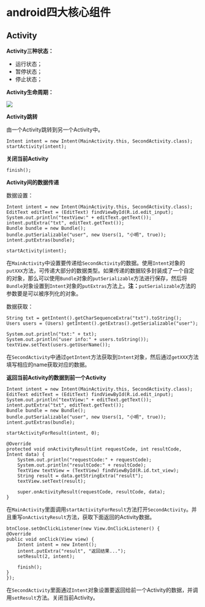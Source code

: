 # android四大核心组件

## Activity

**Activity三种状态：**
* 运行状态；
* 暂停状态；
* 停止状态；

**Activity生命周期：**

![](http://img.hb.aicdn.com/ca76d44f5128a045a225f3597fad78a811f0c70d142cd-8bSkqw_fw658)

**Activity跳转**

由一个Activity跳转到另一个Activity中。
```
Intent intent = new Intent(MainActivity.this, SecondActivity.class);
startActivity(intent);
```

**关闭当前Activity**
```
finish();
```

**Activity间的数据传递**

数据设置：
```
Intent intent = new Intent(MainActivity.this, SecondActivity.class);
EditText editText = (EditText) findViewById(R.id.edit_input);
System.out.println("textView:" + editText.getText());
intent.putExtra("txt", editText.getText());
Bundle bundle = new Bundle();
bundle.putSerializable("user", new Users(1, "小明", true));
intent.putExtras(bundle);

startActivity(intent);
```
在`MainActivity`中设置要传递给`SecondActivity`的数据。使用`Intent`对象的`putXXX`方法，可传递大部分的数据类型。如果传递的数据较多封装成了一个自定的对象，那么可以使用`Bundle`对象的`putSerializable`方法进行保存，然后将`Bundle`对象设置到`Intent`对象的`putExtras`方法上。**注：**`putSerializable`方法的参数要是可以被序列化的对象。

数据获取：
```
String txt = getIntent().getCharSequenceExtra("txt").toString();
Users users = (Users) getIntent().getExtras().getSerializable("user");

System.out.println("txt:" + txt);
System.out.println("user info:" + users.toString());
textView.setText(users.getUserName());
```
在`SecondActivity`中通过`getIntent`方法获取到`Intent`对象，然后通过`getXXX`方法填写相应的name获取对应的数据。

**返回当前Activity的数据到前一个Activity**
```
Intent intent = new Intent(MainActivity.this, SecondActivity.class);
EditText editText = (EditText) findViewById(R.id.edit_input);
System.out.println("textView:" + editText.getText());
intent.putExtra("txt", editText.getText());
Bundle bundle = new Bundle();
bundle.putSerializable("user", new Users(1, "小明", true));
intent.putExtras(bundle);

startActivityForResult(intent, 0);
```

```
@Override
protected void onActivityResult(int requestCode, int resultCode, Intent data) {
    System.out.println("requestCode:" + requestCode);
    System.out.println("resultCode:" + resultCode);
    TextView textView = (TextView) findViewById(R.id.txt_view);
    String result = data.getStringExtra("result");
    textView.setText(result);

    super.onActivityResult(requestCode, resultCode, data);
}
```
在`MainActivity`里面调用`startActivityForResult`方法打开`SecondActivity`。并且重写`onActivityResult`方法，获取下面返回的Activity数据。
```
btnClose.setOnClickListener(new View.OnClickListener() {
@Override
public void onClick(View view) {
    Intent intent = new Intent();
    intent.putExtra("result", "返回结果...");
    setResult(2, intent);

    finish();
}
});
```
在`SecondActivity`里面通过`Intent`对象设置要返回给前一个Activity的数据，并调用`setResult`方法。关闭当前Activity。

